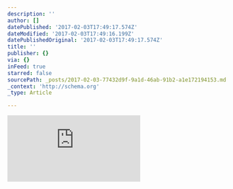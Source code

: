 ```yaml
---
description: ''
author: []
datePublished: '2017-02-03T17:49:17.574Z'
dateModified: '2017-02-03T17:49:16.199Z'
datePublishedOriginal: '2017-02-03T17:49:17.574Z'
title: ''
publisher: {}
via: {}
inFeed: true
starred: false
sourcePath: _posts/2017-02-03-77432d9f-9a1d-46ab-91b2-a1e172194153.md
_context: 'http://schema.org'
_type: Article

---
```

![](https://the-grid-user-content.s3-us-west-2.amazonaws.com/2fe1ef7c-973c-4b09-b1bb-01503c136753.css)